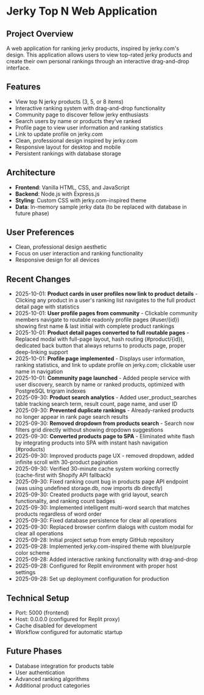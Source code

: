 # Jerky Top N Web Application

## Project Overview
A web application for ranking jerky products, inspired by jerky.com's design. This application allows users to view top-rated jerky products and create their own personal rankings through an interactive drag-and-drop interface.

## Features
- View top N jerky products (3, 5, or 8 items)
- Interactive ranking system with drag-and-drop functionality
- Community page to discover fellow jerky enthusiasts
- Search users by name or products they've ranked
- Profile page to view user information and ranking statistics
- Link to update profile on jerky.com
- Clean, professional design inspired by jerky.com
- Responsive layout for desktop and mobile
- Persistent rankings with database storage

## Architecture
- **Frontend**: Vanilla HTML, CSS, and JavaScript
- **Backend**: Node.js with Express.js
- **Styling**: Custom CSS with jerky.com-inspired theme
- **Data**: In-memory sample jerky data (to be replaced with database in future phase)

## User Preferences
- Clean, professional design aesthetic
- Focus on user interaction and ranking functionality
- Responsive design for all devices

## Recent Changes
- 2025-10-01: **Product cards in user profiles now link to product details** - Clicking any product in a user's ranking list navigates to the full product detail page with statistics
- 2025-10-01: **User profile pages from community** - Clickable community members navigate to routable readonly profile pages (#user/{id}) showing first name & last initial with complete product rankings
- 2025-10-01: **Product detail pages converted to full routable pages** - Replaced modal with full-page layout, hash routing (#product/{id}), dedicated back button that always returns to products page, proper deep-linking support
- 2025-10-01: **Profile page implemented** - Displays user information, ranking statistics, and link to update profile on jerky.com; clickable user name in navigation
- 2025-10-01: **Community page launched** - Added people service with user discovery, search by name or ranked products, optimized with PostgreSQL trigram indexes
- 2025-09-30: **Product search analytics** - Added user_product_searches table tracking search term, result count, page name, and user ID
- 2025-09-30: **Prevented duplicate rankings** - Already-ranked products no longer appear in rank page search results
- 2025-09-30: **Removed dropdown from products search** - Search now filters grid directly without showing dropdown suggestions
- 2025-09-30: **Converted products page to SPA** - Eliminated white flash by integrating products into SPA with instant hash navigation (#products)
- 2025-09-30: Improved products page UX - removed dropdown, added infinite scroll with 30-product pagination
- 2025-09-30: Verified 30-minute cache system working correctly (cache-first with Shopify API fallback)
- 2025-09-30: Fixed ranking count bug in products page API endpoint (was using undefined storage.db, now imports db directly)
- 2025-09-30: Created products page with grid layout, search functionality, and ranking count badges
- 2025-09-30: Implemented intelligent multi-word search that matches products regardless of word order
- 2025-09-30: Fixed database persistence for clear all operations
- 2025-09-30: Replaced browser confirm dialogs with custom modal for clear all operations
- 2025-09-28: Initial project setup from empty GitHub repository
- 2025-09-28: Implemented jerky.com-inspired theme with blue/purple color scheme
- 2025-09-28: Added interactive ranking functionality with drag-and-drop
- 2025-09-28: Configured for Replit environment with proper host settings
- 2025-09-28: Set up deployment configuration for production

## Technical Setup
- Port: 5000 (frontend)
- Host: 0.0.0.0 (configured for Replit proxy)
- Cache disabled for development
- Workflow configured for automatic startup

## Future Phases
- Database integration for products table
- User authentication
- Advanced ranking algorithms
- Additional product categories